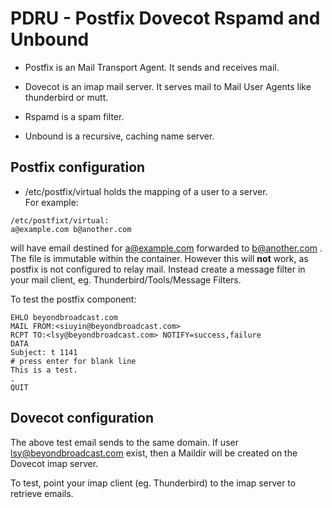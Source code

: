 # PDRU - Postfix Dovecot Rspamd and Unbound

* Postfix is an Mail Transport Agent. It sends
  and receives mail.

* Dovecot is an imap mail server. It serves
  mail to Mail User Agents like thunderbird or mutt.

* Rspamd is a spam filter.

* Unbound is a recursive, caching name server.

## Postfix configuration
* /etc/postfix/virtual holds the mapping of a user to a server.  
For example:
```
/etc/postfixt/virtual:
a@example.com b@another.com
```
will have email destined for a@example.com forwarded to b@another.com .
The file is immutable within the container.
However this will **not** work, as postfix is not configured to relay mail.
Instead create a message filter in your mail client, eg. Thunderbird/Tools/Message Filters.

To test the postfix component:

```
EHLO beyondbroadcast.com
MAIL FROM:<siuyin@beyondbroadcast.com>
RCPT TO:<lsy@beyondbroadcast.com> NOTIFY=success,failure
DATA
Subject: t 1141
# press enter for blank line
This is a test.
.
QUIT
```

## Dovecot configuration
The above test email sends to the same domain.
If user lsy@beyondbroadcast.com exist,
then a Maildir will be created on the Dovecot imap server.

To test, point your imap client (eg. Thunderbird) to the imap server
to retrieve emails.
